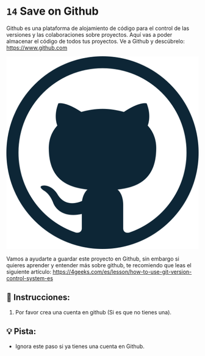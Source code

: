 # `14` Save on Github

Github es una plataforma de alojamiento de código para el control de las versiones y las colaboraciones sobre proyectos. Aquí vas a poder almacenar el código de todos tus proyectos. Ve a Github y descúbrelo: https://www.github.com

![Github Logo](../../assets/github-logo.webp)

Vamos a ayudarte a guardar este proyecto en Github, sin embargo si quieres aprender y entender más sobre github, te recomiendo que leas el siguiente artículo: https://4geeks.com/es/lesson/how-to-use-git-version-control-system-es

## 📝 Instrucciones:

1. Por favor crea una cuenta en github (Si es que no tienes una).

## 💡 Pista:

+ Ignora este paso si ya tienes una cuenta en Github.
